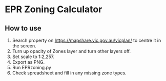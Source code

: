 # EPR Zoning Calculator

## How to use
1. Search property on https://mapshare.vic.gov.au/vicplan/ to centre it in the screen.
2. Turn up opacity of Zones layer and turn other layers off.
3. Set scale to 1:2,257.
4. Export as PNG.
5. Run EPRzoning.py
6. Check spreadsheet and fill in any missing zone types.